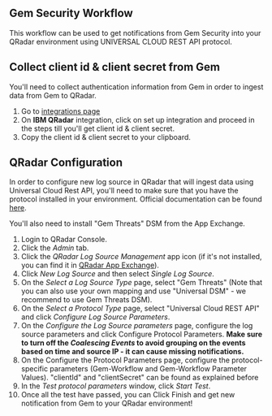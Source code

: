 ## Gem Security Workflow

This workflow can be used to get notifications from Gem Security into your QRadar environment using UNIVERSAL CLOUD REST API protocol.


## Collect client id & client secret from Gem 
 
You'll need to collect authentication information from Gem in order to ingest data from Gem to QRadar.
1. Go to <a href="https://app.gem.security/integrations" target="_blank">integrations page</a>
2. On **IBM QRadar** integration, click on set up integration and proceed in the steps till you'll get client id & client secret.
3. Copy the client id & client secret to your clipboard.

## QRadar Configuration

In order to configure new log source in QRadar that will ingest data using Universal Cloud Rest API, you'll need to make sure that you have the protocol installed in your environment.
Official documentation can be found [here](https://www.ibm.com/docs/en/dsm?topic=configuration-universal-cloud-rest-api-protocol).

You'll also need to install "Gem Threats" DSM from the App Exchange.

1. Login to QRadar Console.
2. Click the _Admin_ tab.
3. Click the _QRadar Log Source Management_ app icon (if it's not installed, you can find it in [QRadar App Exchange](https://exchange.xforce.ibmcloud.com/hub)).
4. Click _New Log Source_ and then select _Single Log Source_.
5. On the _Select a Log Source Type_ page, select "Gem Threats" (Note that you can also use your own mapping and use "Universal DSM" - we recommend to use Gem Threats DSM).
6. On the _Select a Protocol Type_ page, select "Universal Cloud REST API" and click _Configure Log Source Parameters_.
7. On the _Configure the Log Source parameters_ page, configure the log source parameters and click Configure Protocol Parameters.
**Make sure to turn off the _Coalescing Events_ to avoid grouping on the events based on time and source IP - it can cause missing notifications.**
8. On the Configure the Protocol Parameters page, configure the protocol-specific parameters (Gem-Workflow and Gem-Workflow
Parameter Values). 
"clientId" and "clientSecret" can be found as explained before
9. In the _Test protocol parameters_ window, click _Start Test_.
10. Once all the test have passed, you can Click Finish and get new notification from Gem to your QRadar environment!